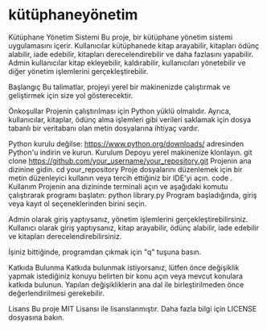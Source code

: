 # kütüphaneyönetim
Kütüphane Yönetim Sistemi
Bu proje, bir kütüphane yönetim sistemi uygulamasını içerir. Kullanıcılar kütüphanede kitap arayabilir, kitapları ödünç alabilir, iade edebilir, kitapları derecelendirebilir ve daha fazlasını yapabilir. Admin kullanıcılar kitap ekleyebilir, kaldırabilir, kullanıcıları yönetebilir ve diğer yönetim işlemlerini gerçekleştirebilir.

Başlangıç
Bu talimatlar, projeyi yerel bir makinenizde çalıştırmak ve geliştirmek için size yol gösterecektir.

Önkoşullar
Projenin çalıştırılması için Python yüklü olmalıdır. Ayrıca, kullanıcılar, kitaplar, ödünç alma işlemleri gibi verileri saklamak için dosya tabanlı bir veritabanı olan metin dosyalarına ihtiyaç vardır.


Python kurulu değilse: https://www.python.org/downloads/ adresinden Python'u indirin ve kurun.
Kurulum
Depoyu yerel makinenize klonlayın.
git clone https://github.com/your_username/your_repository.git
Projenin ana dizinine gidin.
cd your_repository
Proje dosyalarını düzenlemek için bir metin düzenleyici kullanın veya tercih ettiğiniz bir IDE'yi açın.
code .
Kullanım
Projenin ana dizininde terminali açın ve aşağıdaki komutu çalıştırarak programı başlatın:
python library.py
Program başladığında, giriş veya kayıt ol seçeneklerinden birini seçin.

Admin olarak giriş yaptıysanız, yönetim işlemlerini gerçekleştirebilirsiniz. Kullanıcı olarak giriş yaptıysanız, kitap arayabilir, ödünç alabilir, iade edebilir ve kitapları derecelendirebilirsiniz.

İşiniz bittiğinde, programdan çıkmak için "q" tuşuna basın.

Katkıda Bulunma
Katkıda bulunmak istiyorsanız, lütfen önce değişiklik yapmak istediğiniz konuyu belirten bir konu açın veya mevcut konulara katkıda bulunun. Yapılan değişikliklerin ana dal ile birleştirilmeden önce değerlendirilmesi gerekebilir.

Lisans
Bu proje MIT Lisansı ile lisanslanmıştır. Daha fazla bilgi için LICENSE dosyasına bakın.
